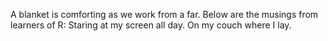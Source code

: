 A blanket is comforting as we work from a far.
Below are the musings from learners of R:
Staring at my screen all day.
On my couch where I lay.
